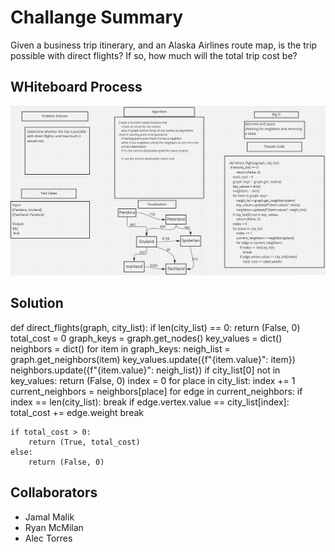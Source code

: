 # Challange Summary
Given a business trip itinerary, and an Alaska Airlines route map, is the trip possible with direct flights? If so, how much will the total trip cost be?

## WHiteboard Process
![whiteboard](challenge37whiteboard.png)

## Solution

def direct_flights(graph, city_list):
    if len(city_list) == 0:
        return (False, 0)
    total_cost = 0
    graph_keys = graph.get_nodes()
    key_values = dict()
    neighbors = dict()
    for item in graph_keys:
        neigh_list = graph.get_neighbors(item)
        key_values.update({f"{item.value}": item})
        neighbors.update({f"{item.value}": neigh_list})
    if city_list[0] not in key_values:
        return (False, 0)
    index = 0
    for place in city_list:
        index += 1
        current_neighbors = neighbors[place]
        for edge in current_neighbors:
            if index == len(city_list):
                break
            if edge.vertex.value == city_list[index]:
                total_cost += edge.weight
                break

    if total_cost > 0:
        return (True, total_cost)
    else:
        return (False, 0)

## Collaborators
- Jamal Malik
- Ryan McMilan
- Alec Torres

